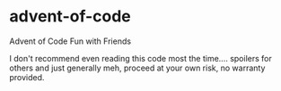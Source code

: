 # advent-of-code
Advent of Code Fun with Friends

I don't recommend even reading this code most the time.... spoilers for others and just generally meh, proceed at your own risk, no warranty provided.
